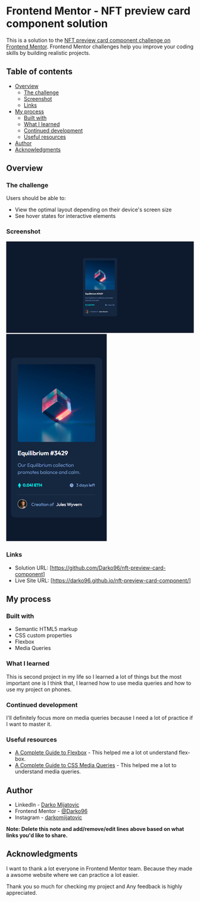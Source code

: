 # Frontend Mentor - NFT preview card component solution

This is a solution to the [NFT preview card component challenge on Frontend Mentor](https://www.frontendmentor.io/challenges/nft-preview-card-component-SbdUL_w0U). Frontend Mentor challenges help you improve your coding skills by building realistic projects.

## Table of contents

- [Overview](#overview)
  - [The challenge](#the-challenge)
  - [Screenshot](#screenshot)
  - [Links](#links)
- [My process](#my-process)
  - [Built with](#built-with)
  - [What I learned](#what-i-learned)
  - [Continued development](#continued-development)
  - [Useful resources](#useful-resources)
- [Author](#author)
- [Acknowledgments](#acknowledgments)

## Overview

### The challenge

Users should be able to:

- View the optimal layout depending on their device's screen size
- See hover states for interactive elements

### Screenshot

![](Screenshot/screenshot-1.png)
![](Screenshot/screenshot-2.png)

### Links

- Solution URL: [https://github.com/Darko96/nft-preview-card-component]
- Live Site URL: [https://darko96.github.io/nft-preview-card-component/]

## My process

### Built with

- Semantic HTML5 markup
- CSS custom properties
- Flexbox
- Media Queries

### What I learned

This is second project in my life so I learned a lot of things but the most important one is I think that,
I learned how to use media queries and how to use my project on phones.

### Continued development

I'll definitely focus more on media queries because I need a lot of practice if I want to master it.

### Useful resources

- [A Complete Guide to Flexbox](https://css-tricks.com/snippets/css/a-guide-to-flexbox/) - This helped me a lot ot understand flex-box.
- [A Complete Guide to CSS Media Queries](https://css-tricks.com/a-complete-guide-to-css-media-queries/) - This helped me a lot to understand media queries.

## Author

- LinkedIn - [Darko Mijatovic](https://www.linkedin.com/in/darko-mijatovic-512384231/)
- Frontend Mentor - [@Darko96](https://www.frontendmentor.io/profile/Darko96)
- Instagram - [darkomiijatovic](https://www.instagram.com/darkomiijatovic/)

**Note: Delete this note and add/remove/edit lines above based on what links you'd like to share.**

## Acknowledgments

I want to thank a lot everyone in Frontend Mentor team. Because they made a awsome website where we can practice a lot easier.

Thank you so much for checking my project and Any feedback is highly appreciated.
